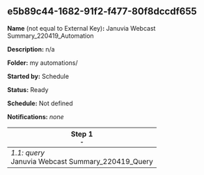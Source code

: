 ## e5b89c44-1682-91f2-f477-80f8dccdf655

**Name** (not equal to External Key)**:** Januvia Webcast Summary_220419_Automation

**Description:** n/a

**Folder:** my automations/

**Started by:** Schedule

**Status:** Ready

**Schedule:** Not defined

**Notifications:** _none_


| Step 1<br>_<small>-</small>_ |
| --- |
| _1.1: query_<br>Januvia Webcast Summary_220419_Query |
